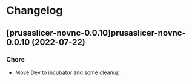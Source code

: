 # Changelog



## [prusaslicer-novnc-0.0.10]prusaslicer-novnc-0.0.10 (2022-07-22)

### Chore

- Move Dev to incubator and some cleanup
  
  